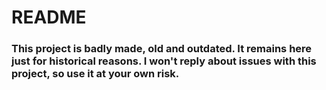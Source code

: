 # README
### **This project is badly made, old and outdated. It remains here just for historical reasons. I won't reply about issues with this project, so use it at your own risk.**
